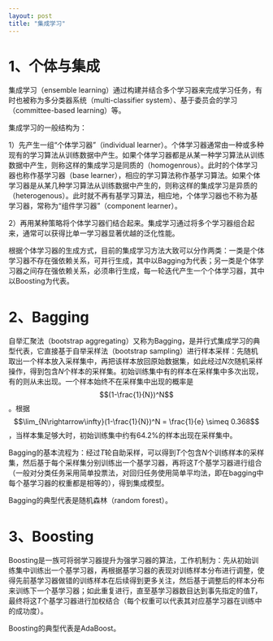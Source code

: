 ```yaml
---
layout: post
title: "集成学习" 
---
```


# 1、个体与集成

集成学习（ensemble learning）通过构建并结合多个学习器来完成学习任务，有时也被称为多分类器系统（multi-classifier system）、基于委员会的学习（committee-based learning）等。

集成学习的一般结构为：

1）先产生一组“个体学习器”（individual learner）。个体学习器通常由一种或多种现有的学习算法从训练数据中产生。如果个体学习器都是从某一种学习算法从训练数据中产生，则称这样的集成学习是同质的（homogenrous）。此时的个体学习器也称作基学习器（base learner），相应的学习算法称作基学习算法。如果个体学习器是从某几种学习算法从训练数据中产生的，则称这样的集成学习是异质的（heterogenous）。此时就不再有基学习算法，相应地，个体学习器也不称为基学习器，常称为“组件学习器”（component learner）。

2）再用某种策略将个体学习器们结合起来。集成学习通过将多个学习器组合起来，通常可以获得比单一学习器显著优越的泛化性能。

根据个体学习器的生成方式，目前的集成学习方法大致可以分作两类：一类是个体学习器不存在强依赖关系，可并行生成，其中以Bagging为代表；另一类是个体学习器之间存在强依赖关系，必须串行生成，每一轮迭代产生一个个体学习器，其中以Boosting为代表。

# 2、Bagging

自举汇聚法（bootstrap aggregating）又称为Bagging，是并行式集成学习的典型代表，它直接基于自举采样法（bootstrap sampling）进行样本采样：先随机取出一个样本放入采样集中，再把该样本放回原始数据集，如此经过$N$次随机采样操作，得到包含$N$个样本的采样集。初始训练集中有的样本在采样集中多次出现，有的则从未出现。一个样本始终不在采样集中出现的概率是$$(1-\frac{1}{N})^N$$。根据$$\lim_{N\rightarrow\infty}(1-\frac{1}{N})^N = \frac{1}{e} \simeq 0.368$$，当样本集足够大时，初始训练集中约有$64.2\%$的样本出现在采样集中。

Bagging的基本流程为：经过$T$轮自助采样，可以得到$T$个包含$N$个训练样本的采样集，然后基于每个采样集分别训练出一个基学习器，再将这$T$个基学习器进行组合（一般对分类任务采用简单投票法，对回归任务使用简单平均法，即在bagging中每个基学习器的权重都是相等的），得到集成模型。

Bagging的典型代表是随机森林（random forest）。


# 3、Boosting

Boosting是一族可将弱学习器提升为强学习器的算法，工作机制为：先从初始训练集中训练出一个基学习器，再根据基学习器的表现对训练样本分布进行调整，使得先前基学习器做错的训练样本在后续得到更多关注，然后基于调整后的样本分布来训练下一个基学习器；如此重复进行，直至基学习器数目达到事先指定的值$T$，最终将这$T$个基学习器进行加权结合（每个权重可以代表其对应基学习器在训练中的成功度）。

Boosting的典型代表是AdaBoost。


